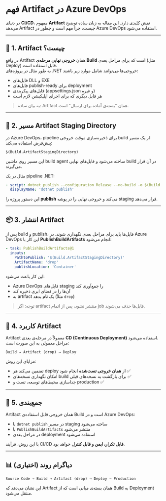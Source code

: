 # فهم Artifact در Azure DevOps

در دنیای **CI/CD**، مفهوم **Artifact** نقش کلیدی دارد. این مقاله به زبان ساده توضیح می‌دهد Artifact چیست، چرا مهم است و چطور در Azure DevOps استفاده می‌شود.

---

## 🧱 1. Artifact چیست؟

در واقع Artifact همان **خروجی نهایی مرحله‌ی Build** است که برای مراحل بعدی (مثل Deploy) قابل استفاده است.  
به طور مثال در پروژه‌های .NET خروجی‌ها می‌توانند شامل موارد زیر باشند:

- فایل‌های DLL و EXE
- فایل‌های publish-ready برای deployment
- فایل‌های پیکربندی (appsettings.json و غیره)
- هر فایل دیگری که برای اجرای اپلیکیشن لازم است

> به بیان ساده: Artifact همان "بسته‌ی آماده برای ارسال" است.

---

## 🧩 2. مسیر Artifact Staging Directory

در Azure DevOps، pipeline برای ذخیره‌سازی موقت خروجی build از یک مسیر پیش‌فرض استفاده می‌کند:

```
$(Build.ArtifactStagingDirectory)
```

این مسیر روی ماشین build agent ساخته می‌شود و فایل‌های نهایی build در آن قرار می‌گیرند.

مثال در یک pipeline .NET:

```yaml
- script: dotnet publish --configuration Release --no-build -o $(Build.ArtifactStagingDirectory)
  displayName: 'dotnet publish'
```

این دستور پروژه را **publish** می‌کند و خروجی نهایی را در پوشه staging قرار می‌دهد.

---

## 📦 3. انتشار Artifact

پس از build و publish، فایل‌ها باید برای مراحل بعدی نگهداری شوند. در Azure DevOps این کار با **PublishBuildArtifacts** انجام می‌شود:

```yaml
- task: PublishBuildArtifacts@1
  inputs:
    PathtoPublish: '$(Build.ArtifactStagingDirectory)'
    ArtifactName: 'drop'
    publishLocation: 'Container'
```

این کار باعث می‌شود:
- Azure DevOps فایل‌های staging را جمع‌آوری کند
- آن‌ها را در فضای ابری ذخیره کند
- به artifact یک **نام** بدهد (مثلاً `drop`)

> توجه: اگر artifact منتشر نشود، پس از اتمام job فایل‌ها حذف می‌شوند.

---

## 🚀 4. کاربرد Artifact

Artifact معمولاً در مرحله‌ی بعدی **CD (Continuous Deployment)** استفاده می‌شود.  
مراحل معمولی به این صورت است:

```
Build → Artifact (drop) → Deploy
```

مزایای این روش:

- تضمین می‌کند هر deploy از **همان خروجی تست‌شده** انجام شود ✅
- امکان نگهداری نسخه‌های build برای بازگشت به نسخه‌های قبلی ✅
- جداسازی محیط‌های توسعه، تست و production ✅

---

## 📌 5. جمع‌بندی

Artifact همان خروجی قابل استفاده‌ی Build است و در Azure DevOps:

- با `dotnet publish` در مسیر staging ساخته می‌شود
- با `PublishBuildArtifacts` منتشر می‌شود
- در مراحل بعدی deployment استفاده می‌شود

با این روش، فرآیند CI/CD **قابل تکرار، ایمن و قابل کنترل** خواهد بود.

---

## 📊 دیاگرام روند (اختیاری)

```
Source Code → Build → Artifact (drop) → Deploy → Production
```

این نشان می‌دهد که Artifact همان بسته‌ی میانی است که از Build به Deployment منتقل می‌شود.

